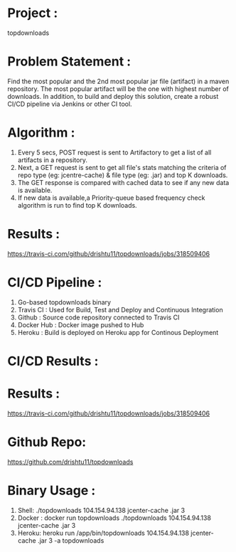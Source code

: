 Project : 
=========
topdownloads

Problem Statement :
===================
Find the most popular and the 2nd most popular jar file (artifact) in a maven repository. The most popular artifact will be the one with highest number of downloads. In addition, to build and deploy this solution, create a robust CI/CD pipeline via Jenkins or other CI tool.

Algorithm :
===========
1. Every 5 secs, POST request is sent to Artifactory to get a list of all artifacts in a repository.
2. Next, a GET request is sent to get all file's stats matching the criteria of repo type (eg: jcentre-cache) & file type (eg: .jar) and top K downloads.
3. The GET response is compared with cached data to see if any new data is available.
4. If new data is available,a Priority-queue based frequency check algorithm is run to find top K downloads.

Results :
=========
https://travis-ci.com/github/drishtu11/topdownloads/jobs/318509406


CI/CD Pipeline :
================
1. Go-based topdownloads binary
2. Travis CI : Used for Build, Test and Deploy and Continuous Integration
3. Github : Source code repository connected to Travis CI
3. Docker Hub : Docker image pushed to Hub
4. Heroku : Build is deployed on Heroku app for Continous Deployment

CI/CD Results :
===============
Results :
=========
https://travis-ci.com/github/drishtu11/topdownloads/jobs/318509406

Github Repo:
============
https://github.com/drishtu11/topdownloads

Binary Usage :
==============
1. Shell: ./topdownloads 104.154.94.138 jcenter-cache .jar 3
2. Docker : docker run topdownloads ./topdownloads 104.154.94.138 jcenter-cache .jar 3
3. Heroku: heroku run /app/bin/topdownloads 104.154.94.138 jcenter-cache .jar 3 -a topdownloads


